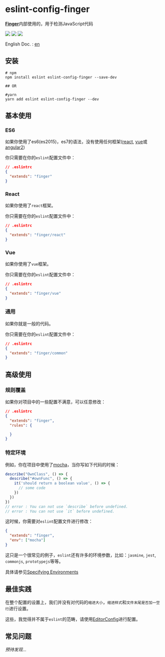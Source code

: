 # eslint-config-finger

[**Finger**](http://finger66.com/static/laptap/join.html)内部使用的，用于检测JavaScript代码

<span><img src="http://forthebadge.com/images/badges/built-with-love.svg"></span>
<span><img src="http://forthebadge.com/images/badges/makes-people-smile.svg"></span>
<span><img src="http://forthebadge.com/images/badges/uses-badges.svg"></span>

English Doc. : [en](https://github.com/blackcater/eslint-config-finger/blob/master/README_EN.md)

## 安装

```shell
# npm
npm install eslint eslint-config-finger --save-dev

## OR

#yarn
yarn add eslint eslint-config-finger --dev

```

## 基本使用

### ES6

如果你使用了es6(es2015)，es7的语法，没有使用任何框架([react](https://github.com/facebook/react), [vue](https://github.com/vuejs/vue)或[angular2](https://github.com/angular/angular/))

你只需要在你的`eslint`配置文件中：

```json
// .eslintrc
{
  "extends": "finger"
}
```

### React

如果你使用了`react`框架。

你只需要在你的`eslint`配置文件中：

```json
// .eslintrc
{
  "extends": "finger/react"
}
```

### Vue

如果你使用了`vue`框架。

你只需要在你的`eslint`配置文件中：

```json
// .eslintrc
{
  "extends": "finger/vue"
}
```

### 通用

如果你就是一般的代码。

你只需要在你的`eslint`配置文件中：

```json
// .eslintrc
{
  "extends": "finger/common"
}
```

## 高级使用

### 规则覆盖

如果你对项目中的一些配置不满意，可以任意修改：

```json
// .eslintrc
{
  "extends": "finger",
  "rules": {

  }
}
```

### 特定环境

例如，你在项目中使用了[mocha](https://mochajs.org/)，当你写如下代码的时候：

```javascript
describe("OwnClass", () => {
  describe("#ownFunc", () => {
    it('should return a boolean value', () => {
      // some code
    })
  })
})
// error : You can not use `describe` before undefined.
// error : You can not use `it` before undefined.
```

这时候，你需要对`eslint`配置文件进行修改：

```json
{
  "extends": "finger",
  "env": ["mocha"]
}
```

这只是一个很常见的例子，`eslint`还有许多的环境参数，比如：`jasmine`, `jest`, `commonjs`, `prototypejs`等等。

具体请参见[Specifying Environments](http://eslint.org/docs/user-guide/configuring#specifying-environments)

## 最佳实践

在整个配置的设置上，我们并没有对代码的`缩进大小`，`缩进样式`和`文件末尾是否加一空行`进行设置。

这些，我觉得并不属于`eslint`的范畴，请使用[EditorConfig](http://editorconfig.org/)进行配置。

## 常见问题

*预待发现...*
